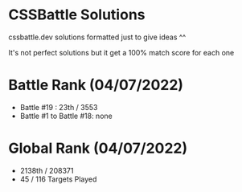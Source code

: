 # CSSBattle Solutions
cssbattle.dev solutions formatted just to give ideas ^^

It's not perfect solutions but it get a 100% match score for each one

# Battle Rank (04/07/2022)
- Battle #19 : 23th / 3553
- Battle #1 to Battle #18: none

# Global Rank (04/07/2022)
- 2138th / 208371
- 45 / 116 Targets Played

